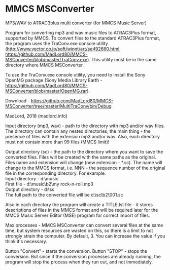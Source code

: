 # MMCS MSConverter
MP3/WAV to ATRAC3plus multi converter (for MMCS Music Server)

Program for converting mp3 and wav music files to ATRAC3Plus format, supported by MMCS.
To convert files to the standard ATRAC3Plus format, the program uses the TraConv.exe console utility
(http://www.vector.co.jp/soft/winnt/art/se492660.html, https://github.com/MadLord80/MMCS-MSConverter/blob/master/TraConv.exe). This utility must be in the same directory where MMCS MSConverter. 

To use the TraConv.exe console utility, you need to install the Sony OpenMG package (Sony Media Library Earth - 
https://github.com/MadLord80/MMCS-MSConverter/blob/master/OpenMG.rar).

Download - https://github.com/MadLord80/MMCS-MSConverter/tree/master/MultiTraConv/bin/Debug

MadLord, 2018 (madlord.info)

Input directory (mp3, wav) - path to the directory with mp3 and/or wav files. The directory can contain any nested directories, the main thing - the presence of files with the extension mp3 and/or wav. Also, each directory must not contain more than 99 files (MMCS limit)!

Output directory (sc) - the path to the directory where you want to save the converted files. Files will be created with the same paths as the original. Files name and extension will change (new extension - *.sc). The name will change to the MMCS format, i.e. NNN - the sequence number of the original file in the corresponding directory.
For example:  
Input directory - d:\music  
First file - d:\music\b2\my rock-n-roll.mp3  
Output directory - d:\sc  
The full path to the converted file will be d:\sc\b2\001.sc

Also in each directory the program will create a TITLE.lst file - it stores descriptions of files in the MMCS format and will be required later for the MMCS Music Server Editor (MSE) program for correct import of files.

Max processes - MMCS MSConverter can convert several files at the same time, but system resources are wasted on this, so there is a limit to not strongly strain the computer. By default, 3.
You can increase the value if you think it's necessary.

Button "Convert" - starts the conversion.
Button "STOP" - stops the conversion. But since if the conversion processes are already running, the program will stop the process when they run out, and not immediately.

